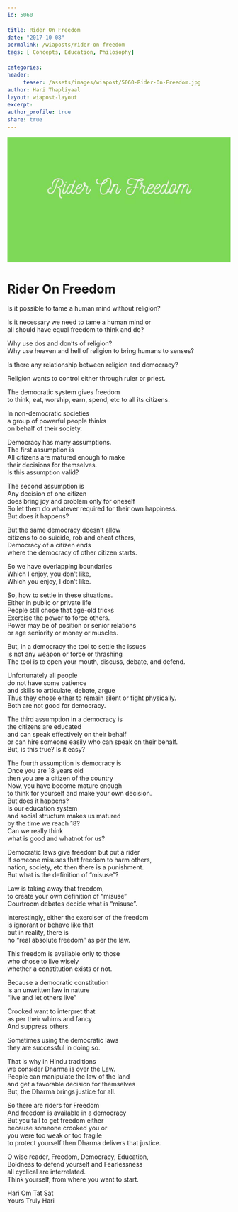 ```yaml
--- 
id: 5060

title: Rider On Freedom
date: "2017-10-08"
permalink: /wiaposts/rider-on-freedom
tags: [ Concepts, Education, Philosophy]    

categories: 
header:
     teaser: /assets/images/wiapost/5060-Rider-On-Freedom.jpg
author: Hari Thapliyaal 
layout: wiapost-layout
excerpt:  
author_profile: true 
share: true 
---
```


![Rider On Freedom](/assets/images/wiapost/5060-Rider-On-Freedom.jpg)     
   
# Rider On Freedom  
     
Is it possible to tame a human mind without religion?    
    
Is it necessary we need to tame a human mind or     
all should have equal freedom to think and do?    
    
Why use dos and don’ts of religion?     
Why use heaven and hell of religion to bring humans to senses?    
    
Is there any relationship between religion and democracy?    
    
Religion wants to control either through ruler or priest.    
    
The democratic system gives freedom     
to think, eat, worship, earn, spend, etc to all its citizens.    
    
In non-democratic societies     
a group of powerful people thinks     
on behalf of their society.    
    
Democracy has many assumptions.     
The first assumption is     
All citizens are matured enough to make     
their decisions for themselves.     
Is this assumption valid?    
    
The second assumption is     
Any decision of one citizen     
does bring joy and problem only for oneself     
So let them do whatever required for their own happiness.     
But does it happens?    
    
But the same democracy doesn’t allow     
citizens to do suicide, rob and cheat others,     
Democracy of a citizen ends     
where the democracy of other citizen starts.    
    
So we have overlapping boundaries     
Which I enjoy, you don’t like,     
Which you enjoy, I don’t like.    
    
So, how to settle in these situations.     
Either in public or private life     
People still chose that age-old tricks     
Exercise the power to force others.     
Power may be of position or senior relations     
or age seniority or money or muscles.    
    
But, in a democracy the tool to settle the issues     
is not any weapon or force or thrashing     
The tool is to open your mouth, discuss, debate, and defend.    
    
Unfortunately all people     
do not have some patience     
and skills to articulate, debate, argue     
Thus they chose either to remain silent or fight physically.     
Both are not good for democracy.    
    
The third assumption in a democracy is     
the citizens are educated     
and can speak effectively on their behalf     
or can hire someone easily who can speak on their behalf.     
But, is this true? Is it easy?    
    
The fourth assumption is democracy is     
Once you are 18 years old     
then you are a citizen of the country     
Now, you have become mature enough     
to think for yourself and make your own decision.     
But does it happens?     
Is our education system     
and social structure makes us matured     
by the time we reach 18?     
Can we really think     
what is good and whatnot for us?    
    
Democratic laws give freedom but put a rider     
If someone misuses that freedom to harm others,     
nation, society, etc then there is a punishment.     
But what is the definition of “misuse”?    
    
Law is taking away that freedom,     
to create your own definition of “misuse”     
Courtroom debates decide what is “misuse”.    
    
Interestingly, either the exerciser of the freedom     
is ignorant or behave like that     
but in reality, there is     
no “real absolute freedom” as per the law.    
    
This freedom is available only to those     
who chose to live wisely     
whether a constitution exists or not.    
    
Because a democratic constitution     
is an unwritten law in nature     
“live and let others live”    
    
Crooked want to interpret that     
as per their whims and fancy     
And suppress others.    
    
Sometimes using the democratic laws     
they are successful in doing so.    
    
That is why in Hindu traditions     
we consider Dharma is over the Law.     
People can manipulate the law of the land     
and get a favorable decision for themselves     
But, the Dharma brings justice for all.    
    
So there are riders for Freedom     
And freedom is available in a democracy     
But you fail to get freedom either     
because someone crooked you or     
you were too weak or too fragile     
to protect yourself then Dharma delivers that justice.    
    
O wise reader, Freedom, Democracy, Education,     
Boldness to defend yourself and Fearlessness     
all cyclical are interrelated.     
Think yourself, from where you want to start.    
    
Hari Om Tat Sat     
Yours Truly Hari    
